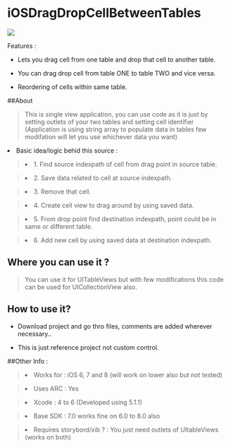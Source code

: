 iOSDragDropCellBetweenTables
============================

![      ](\cellTransferImg.png.png "")


>
Features :
>
* Lets you drag cell from one table and drop that cell to another table.
>
* You can drag drop cell from table ONE to table TWO and vice versa.
>
* Reordering of cells within same table.

##About 

>This is single view application, you can use code as it is just by setting outlets of your two tables and setting cell identifier (Application is using string array to populate data in tables few modifation will let you use whichever data you want)
<li>Basic idea/logic behid this source : </li>

><li>1. Find source indexpath of cell from drag point in source table.</li>

><li>2. Save data related to cell at source indexpath.</li>

><li>3. Remove that cell.</li>

><li>4. Create cell view to drag around by using saved data.</li>

><li>5. From drop point find destination indexpath, point could be in same or different table.</li>



><li>6. Add new cell by using saved data at destination indexpath.</li>


## Where you can use it ?

>You can use it for UITableViews but with few modifications this code can be used for UICollectionView also.


How to use it?
-------------

>

>
* Download project and go thro files, comments are added wherever necessary..

>
* This is just reference project not custom control.

##Other Info : 


><li>Works for : iOS 6, 7 and 8 (will work on lower also but not tested)</li>

><li>Uses ARC : Yes </li>

><li>Xcode : 4 to 6 (Developed using 5.1.1) </li>

><li>Base SDK : 7.0 works fine on 6.0 to 8.0 also </li>



><li> Requires storybord/xib ? : You just need outlets of UItableViews (works on both)</li>




